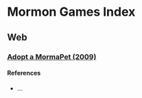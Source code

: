# Mormon Games Index
## Web

### [Adopt a MormaPet (2009)](http://www.mormonzone.com/games/mormapet/catchpet.aspx)

#### References
 - ...
